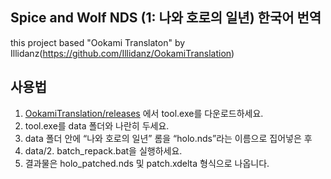 ## Spice and Wolf NDS (1: 나와 호로의 일년) 한국어 번역

this project based "Ookami Translaton" by Illidanz(https://github.com/Illidanz/OokamiTranslation)

## 사용법

1.  [OokamiTranslation/releases](https://github.com/Illidanz/OokamiTranslation/releases) 에서 tool.exe를 다운로드하세요.
2.  tool.exe를 data 폴더와 나란히 두세요.
3.  data 폴더 안에 “나와 호로의 일년” 롬을 “holo.nds”라는 이름으로 집어넣은 후
4.  data/2. batch\_repack.bat을 실행하세요.
5.  결과물은 holo\_patched.nds 및 patch.xdelta 형식으로 나옵니다.
